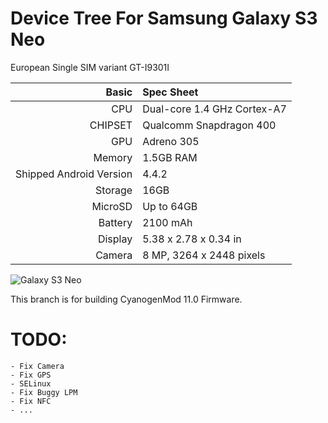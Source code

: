 Device Tree For Samsung Galaxy S3 Neo
=====================================

European Single SIM variant GT-I9301I 

Basic   | Spec Sheet
-------:|:-------------------------
CPU     | Dual-core 1.4 GHz Cortex-A7
CHIPSET | Qualcomm Snapdragon 400
GPU     | Adreno 305
Memory  | 1.5GB RAM
Shipped Android Version | 4.4.2
Storage | 16GB
MicroSD | Up to 64GB
Battery | 2100 mAh
Display | 5.38 x 2.78 x 0.34 in
Camera  | 8 MP, 3264 x 2448 pixels


![Galaxy S3 Neo](http://cdn2.gsmarena.com/vv/pics/samsung/samsung-i9301l-galaxy-s3-neo.jpg "Galaxy S3 Neo")

This branch is for building CyanogenMod 11.0 Firmware.

TODO:
=======

	- Fix Camera
	- Fix GPS
	- SELinux
	- Fix Buggy LPM
	- Fix NFC
	- ...
